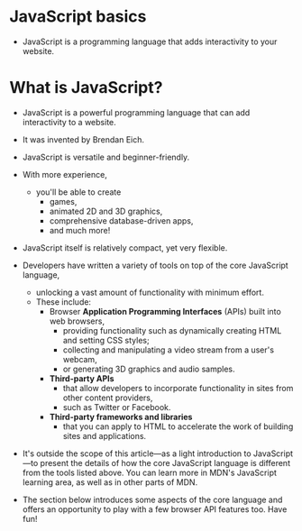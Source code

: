 # JavaScript basics

* JavaScript is a programming language that adds interactivity to your website. 

# What is JavaScript?

* JavaScript is a powerful programming language that can add interactivity to a website. 
* It was invented by Brendan Eich.

* JavaScript is versatile and beginner-friendly. 
* With more experience, 
  * you'll be able to create 
    * games, 
    * animated 2D and 3D graphics, 
    * comprehensive database-driven apps, 
    * and much more!

* JavaScript itself is relatively compact, yet very flexible. 
* Developers have written a variety of tools on top of the core JavaScript language, 
  * unlocking a vast amount of functionality with minimum effort. 
  * These include:
    * Browser **Application Programming Interfaces** (APIs) built into web browsers, 
      * providing functionality such as dynamically creating HTML and setting CSS styles; 
      * collecting and manipulating a video stream from a user's webcam, 
      * or generating 3D graphics and audio samples.
    * **Third-party APIs** 
      * that allow developers to incorporate functionality in sites from other content providers, 
      * such as Twitter or Facebook.
    * **Third-party frameworks and libraries** 
      * that you can apply to HTML to accelerate the work of building sites and applications.

* It's outside the scope of this article—as a light introduction to JavaScript—to present the details of how the core JavaScript language is different from the tools listed above. You can learn more in MDN's JavaScript learning area, as well as in other parts of MDN.

* The section below introduces some aspects of the core language and offers an opportunity to play with a few browser API features too. Have fun!